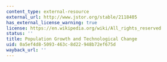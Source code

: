 ```yaml
---
content_type: external-resource
external_url: http://www.jstor.org/stable/2118405
has_external_license_warning: true
license: https://en.wikipedia.org/wiki/All_rights_reserved
status: ''
title: Population Growth and Technological Change
uid: 0a5ef4d8-5093-463c-8d22-948b72ef675d
wayback_url: ''
---
```

